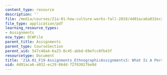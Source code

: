```yaml
---
content_type: resource
description: ''
file: /media/courses/21a-01-how-culture-works-fall-2019/4d01aca6a032ec29864d72f03027be8d_MIT21A_01F19_Assignment3_Ex1.pdf
file_type: application/pdf
learning_resource_types:
- Assignments
ocw_type: OCWFile
parent_title: Assignments
parent_type: CourseSection
parent_uid: 547c48a4-6a23-8c45-abbd-69efcc0fb43f
resourcetype: Document
title: '21A.01_F19 Assignments_EthnographicAssignments3: What Is A Person But A Resume?'
uid: 4d01aca6-a032-ec29-864d-72f03027be8d
---
```

